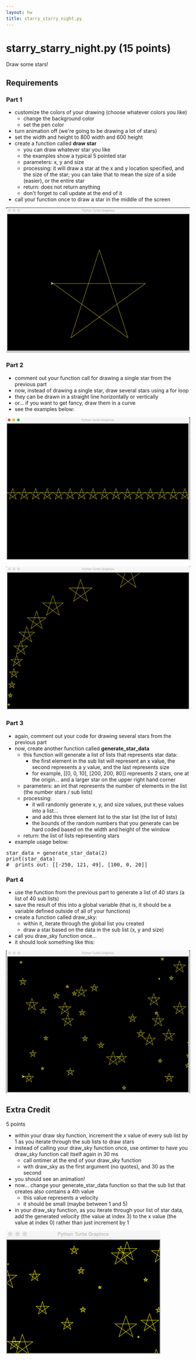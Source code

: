 ```yaml
---
layout: hw
title: starry_starry_night.py
---
```


starry_starry_night.py (15 points)
=====
Draw some stars! 

Requirements
-----

###  Part 1

* customize the colors of your drawing (choose whatever colors you like)
    * change the background color
    * set the pen color
* turn animation off (we're going to be drawing a lot of stars)
* set the width and height to 800 width and 600 height
* create a function called __draw star__
    * you can draw whatever star you like
    * the examples show a typical 5 pointed star
    * parameters: x, y and size
    * processing: it will draw a star at the x and y location specified, and the size of the star; you can take that to mean the size of a side (easier), or the entire star 
    * return: does not return anything
    * don't forget to call update at the end of it
* call your function once to draw a star in the middle of the screen

![star middle](../../resources/img/turtle/starry_1.png)

###  Part 2

* comment out your function call for drawing a single star from the previous part
* now, instead of drawing a single star, draw several stars using a for loop
* they can be drawn in a straight line horizontally or vertically
* or... if you want to get fancy, draw them in a curve
* see the examples below:

![stars in a row](../../resources/img/turtle/starry_2.png)

![stars curved](../../resources/img/turtle/starry_3.png)

###  Part 3

* again, comment out your code for drawing several stars from the previous part
* now, create another function called __generate_star_data__
    * this function will generate a list of lists that represents star data:
        * the first element in the sub list will represent an x value, the second represents a y value, and the last represents size
        * for example, [[0, 0, 10], [200, 200, 80]] represents 2 stars, one at the origin... and a larger star on the upper right hand corner
    * parameters: an int that represents the number of elements in the list (the number stars / sub lists)
    * processing: 
        * it will randomly generate x, y, and size values, put these values into a list... 
        * and add this three element list to the star list (the list of lists)
        * the bounds of the random numbers that you generate can be hard coded based on the width and height of the window
    * return: the list of lists representing stars
* example usage below:

<pre>
star_data = generate_star_data(2)
print(star_data)
#  prints out: [[-250, 121, 49], [100, 0, 20]] 
</pre>

###  Part 4

* use the function from the previous part to generate a list of 40 stars (a list of 40 sub lists)
* save the result of this into a global variable (that is, it should be a variable defined outside of all of your functions)
* create a function called draw_sky:
    * within it, iterate through the global list you created 
    * draw a star based on the data in the sub list (x, y and size)
* call you draw_sky function once...
* it should look something like this:

![lots of stars](../../resources/img/turtle/starry_4.png)

Extra Credit
-----
5 points

* within your draw sky function, increment the x value of every sub list by 1 as you iterate through the sub lists to draw stars
* instead of calling your draw_sky function once, use ontimer to have you draw_sky function call itself again in 30 ms
    * call ontimer at the end of your draw_sky function
    * with draw_sky as the first argument (no quotes), and 30 as the second
* you should see an animation!
* now... change your generate_star_data function so that the sub list that creates also contains a 4th value
    * this value represents a velocity
    * it should be small (maybe between 1 and 5)
* in your draw_sky function, as you iterate through your list of star data, add the generated velocity (the value at index 3) to the x value (the value at index 0) rather than just increment by 1

![animation](../../resources/img/turtle/starry_ec.gif)


